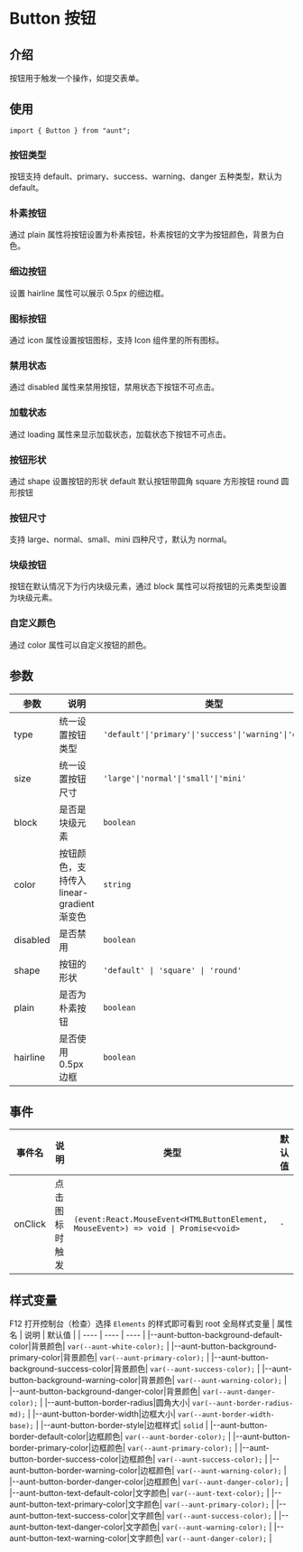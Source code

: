 # Button 按钮

<code hidden="hidden" src="./demos/demo.tsx"></code>

## 介绍

按钮用于触发一个操作，如提交表单。

## 使用

```tsx
import { Button } from "aunt";
```

### 按钮类型

按钮支持 default、primary、success、warning、danger 五种类型，默认为 default。
<code src="./demos/demo-type.tsx"></code>

### 朴素按钮

通过 plain 属性将按钮设置为朴素按钮，朴素按钮的文字为按钮颜色，背景为白色。
<code src="./demos/demo-plain.tsx"></code>

### 细边按钮

设置 hairline 属性可以展示 0.5px 的细边框。
<code src="./demos/demo-hairline.tsx"></code>

### 图标按钮

通过 icon 属性设置按钮图标，支持 Icon 组件里的所有图标。
<code src="./demos/demo-icon.tsx"></code>

### 禁用状态

通过 disabled 属性来禁用按钮，禁用状态下按钮不可点击。
<code src="./demos/demo-disabled.tsx"></code>

### 加载状态

通过 loading 属性来显示加载状态，加载状态下按钮不可点击。
<code src="./demos/demo-loading.tsx"></code>

### 按钮形状

通过 shape 设置按钮的形状 default 默认按钮带圆角 square 方形按钮 round 圆形按钮
<code src="./demos/demo-shape.tsx"></code>

### 按钮尺寸

支持 large、normal、small、mini 四种尺寸，默认为 normal。
<code src="./demos/demo-size.tsx"></code>

### 块级按钮

按钮在默认情况下为行内块级元素，通过 block 属性可以将按钮的元素类型设置为块级元素。
<code src="./demos/demo-block.tsx"></code>

### 自定义颜色

通过 color 属性可以自定义按钮的颜色。
<code src="./demos/demo-color.tsx"></code>

## 参数

| 参数     | 说明                                      | 类型                                                   | 默认值    |
| -------- | ----------------------------------------- | ------------------------------------------------------ | --------- |
| type     | 统一设置按钮类型                          | `'default'\|'primary'\|'success'\|'warning'\|'danger'` | `default` |
| size     | 统一设置按钮尺寸                          | `'large'\|'normal'\|'small'\|'mini'`                   | `normal`  |
| block    | 是否是块级元素                            | `boolean`                                              | `false`   |
| color    | 按钮颜色，支持传入 linear-gradient 渐变色 | `string`                                               | `-`       |
| disabled | 是否禁用                                  | `boolean`                                              | `false`   |
| shape    | 按钮的形状                                | `'default' \| 'square' \| 'round'`                     | `default` |
| plain    | 是否为朴素按钮                            | `boolean`                                              | `false`   |
| hairline | 是否使用 0.5px 边框                       | `boolean`                                              | `false`   |

## 事件

| 事件名  | 说明           | 类型                                                                                | 默认值 |
| ------- | -------------- | ----------------------------------------------------------------------------------- | ------ |
| onClick | 点击图标时触发 | `(event:React.MouseEvent<HTMLButtonElement, MouseEvent>) => void \| Promise<void> ` | `-`    |

## 样式变量

F12 打开控制台（检查）选择 `Elements` 的样式即可看到 root 全局样式变量
| 属性名 | 说明 | 默认值 |
| ---- | ---- | ---- |
|--aunt-button-background-default-color|背景颜色| `var(--aunt-white-color);` |
|--aunt-button-background-primary-color|背景颜色| `var(--aunt-primary-color);` |
|--aunt-button-background-success-color|背景颜色| `var(--aunt-success-color);` |
|--aunt-button-background-warning-color|背景颜色| `var(--aunt-warning-color);` |
|--aunt-button-background-danger-color|背景颜色| `var(--aunt-danger-color);` |
|--aunt-button-border-radius|圆角大小| `var(--aunt-border-radius-md);` |
|--aunt-button-border-width|边框大小| `var(--aunt-border-width-base);` |
|--aunt-button-border-style|边框样式| `solid` |
|--aunt-button-border-default-color|边框颜色| `var(--aunt-border-color);` |
|--aunt-button-border-primary-color|边框颜色| `var(--aunt-primary-color);` |
|--aunt-button-border-success-color|边框颜色| `var(--aunt-success-color);` |
|--aunt-button-border-warning-color|边框颜色| `var(--aunt-warning-color);` |
|--aunt-button-border-danger-color|边框颜色| `var(--aunt-danger-color);` |
|--aunt-button-text-default-color|文字颜色| `var(--aunt-text-color);` |
|--aunt-button-text-primary-color|文字颜色| `var(--aunt-primary-color);` |
|--aunt-button-text-success-color|文字颜色| `var(--aunt-success-color);` |
|--aunt-button-text-danger-color|文字颜色| `var(--aunt-warning-color);` |
|--aunt-button-text-warning-color|文字颜色| `var(--aunt-danger-color);` |
